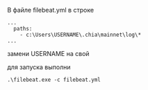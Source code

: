 В файле filebeat.yml в строке

```
...
  paths:
    - c:\Users\USERNAME\.chia\mainnet\log\*
...
```

замени USERNAME на свой

для запуска выполни

    .\filebeat.exe -c filebeat.yml